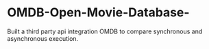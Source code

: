 # OMDB-Open-Movie-Database-
Built a third party api integration OMDB to compare synchronous and asynchronous execution.
